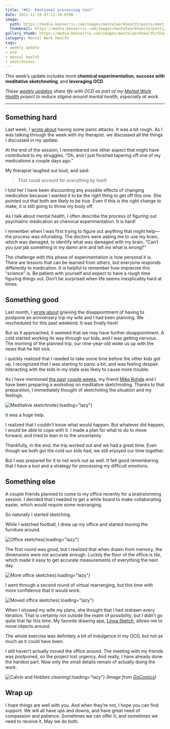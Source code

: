 ```yaml
---
title: "#61: Emotional processing tool"
date: 2021-11-19 07:11:34-0700
image: 
  path: https://media.bennorris.com/images/mentalworkhealth/posts/emotional-processing.jpg
  thumbnail: https://media.bennorris.com/images/mentalworkhealth/posts/thumbnails/emotional-processing.jpg
gallery_thumb: https://media.bennorris.com/images/mentalworkhealth/thumbs/emotional-processing.jpg
category: Mental Work Health
tags:
- weekly update
- ocd
- mental health
- sketchnotes
---
```


This week’s update includes more **chemical experimentation**, **success with meditative sketchnoting**, and **leveraging OCD**.

_These [weekly updates](https://bennorris.com/tags/weekly-update/) share life with OCD as part of my [Mental Work Health](https://bennorris.com/mental-work-health) project to reduce stigma around mental health, especially at work._

***


## Something hard

Last week, I [wrote about](https://bennorris.com/2021/11/11/i-feel-calm) having some panic attacks. It was a bit rough. As I was talking through the week with my therapist. we discussed all the things I discussed in my update.

At the end of the session, I remembered one other aspect that might have contributed to my struggles. “Oh, and I just finished tapering off one of my medications a couple days ago.”

My therapist laughed out loud, and said:

> That could account for everything by itself.

I told her I have been discounting any possible effects of changing medication because I wanted it to be the right thing to get off this one. She pointed out that both are likely to be true. Even if this is the right change to make, it is still going to throw my body off.

As I talk about mental health, I often describe the process of figuring out psychiatric medication as chemical experimentation. It is hard!

I remember when I was first trying to figure out anything that might help—the process was infuriating. The doctors were asking me to use my brain, which was damaged, to identify what was damaged with my brain. “Can’t you just jab something in my damn arm and tell *me* what is wrong?”

The challenge with this phase of experimentation is how personal it is. There are lessons that can be learned from others, but everyone responds differently to medication. It is helpful to remember how imprecise this “science” is. Be patient with yourself and expect to have a rough time figuring things out. Don’t be surprised when life seems inexplicably hard at times.


## Something good

Last month, I [wrote about](https://bennorris.com/2021/10/22/impulse-control) grieving the disappointment of having to postpone an anniversary trip my wife and I had been planning. We rescheduled for this past weekend. It was finally here!

But as it approached, it seemed that we may have further disappointment. A cold started working its way through our kids, and I was getting nervous. The morning of the planned trip, our nine-year-old woke us up with the news that he felt sick.

I quickly realized that I needed to take some time before the other kids got up. I recognized that I was starting to panic a bit, and was feeling despair. Interacting with the kids in my state was likely to cause more trouble.

As I have mentioned [the past](https://bennorris.com/2021/11/11/i-feel-calm) [couple weeks](https://bennorris.com/2021/11/05/just-say-yes), my friend [Mike Rohde](https://rohdesign.com/) and I have been preparing a workshop on meditative sketchnoting. Thanks to that preparation, I immediately thought of sketchoting the situation and my feelings.

![Meditative sketchnote](https://media.bennorris.com/images/mentalworkhealth/posts/meditative-sketchnote-example.jpg){:loading="lazy"}

It was a huge help.

I realized that I couldn’t know what would happen. But whatever did happen, I would be able to cope with it. I made a plan for what to do to move forward, and tried to lean in to the uncertainty.

Thankfully, in the end, the trip worked out and we had a great time. Even though we both got the cold our kids had, we still enjoyed our time together.

But I was prepared for it to not work out as well. It felt good remembering that I have a tool and a strategy for processing my difficult emotions.


## Something else

A couple friends planned to come to my office recently for a brainstorming session. I decided that I needed to get a white board to make collaborating easier, which would require some rearranging.

So naturally I started sketching.

While I watched football, I drew up my office and started moving the furniture around.

![Office sketches](https://media.bennorris.com/images/mentalworkhealth/posts/office-layout-initial-sketch.jpg){:loading="lazy"}

The first round was good, but I realized that when drawn from memory, the dimensions were not accurate enough. Luckily the floor of the office is tile, which made it easy to get accurate measurements of everything the next day.

![More office sketches](https://media.bennorris.com/images/mentalworkhealth/posts/office-layout-accurate-sketch.jpg){:loading="lazy"}

I went through a second round of virtual rearranging, but this time with more confidence that it would work.

![Moved office sketches](https://media.bennorris.com/images/mentalworkhealth/posts/office-options-sketch.jpg){:loading="lazy"}

When I showed my wife my plans, she thought that I had redrawn every iteration. That is certainly not outside the realm of possibility, but I didn’t go quite that far this time. My favorite drawing app, [Linea Sketch](https://linea-app.com), allows me to move objects around.

The whole exercise was definitely a bit of indulgence in my OCD, but not as much as it could have been.

I still haven’t actually moved the office around. The meeting with my friends was postponed, so the project lost urgency. And really, I have already done the hardest part. Now only the small details remain of actually doing the work.

![Calvin and Hobbes cleaning](https://media.bennorris.com/images/mentalworkhealth/posts/calvin-and-hobbes-cleaning.gif){:loading="lazy"}
*(Image from [GoComics](https://www.gocomics.com/calvinandhobbes/1989/06/22))*


## Wrap up

I hope things are well with you. And when they’re not, I hope you can find support. We will all have ups and downs, and have great need of compassion and patience. Sometimes we can offer it, and sometimes we need to receive it. May we do both.


